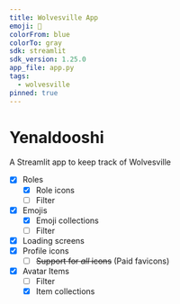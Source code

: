 ```yaml
---
title: Wolvesville App
emoji: 🐺
colorFrom: blue
colorTo: gray
sdk: streamlit
sdk_version: 1.25.0
app_file: app.py
tags:
  - wolvesville
pinned: true
---
```


# Yenaldooshi

A Streamlit app to keep track of Wolvesville

- [x] Roles
  - [x] Role icons
  - [ ] Filter
- [x] Emojis
  - [x] Emoji collections
  - [ ] Filter
- [x] Loading screens
- [x] Profile icons
  - [ ] ~~Support for *all* icons~~ (Paid favicons)
- [x] Avatar Items
  - [ ] Filter
  - [x] Item collections